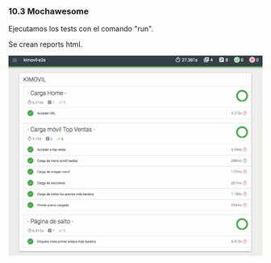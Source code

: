### 10.3 Mochawesome

Ejecutamos los tests con el comando "run".

Se crean reports html.

![mochawesome](media/mochawesome.png) <!-- .element: style="height:350px;"--> 


